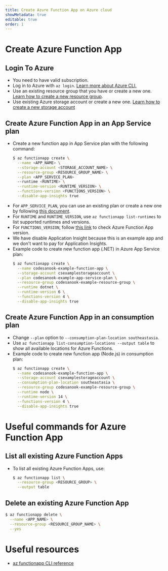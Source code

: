 ```yaml
---
title: Create Azure Function App on Azure cloud
showMetadata: true
editable: true
order: 1
---
```


# Create Azure Function App
## Login To Azure
- You need to have valid subscription.
- Log in to Azure with `az login`. [Learn more about Azure CLI.](/cloud-hosting/azure/azure-cli)
- Use an existing resource group that you have or create a new one. [Learn how to create a new resource group](/cloud-hosting/azure/azure-cli#createaresourcegroupwithdefaultsubscription.).
- Use existing Azure storage account or create a new one. [Learn how to create a new storage account](/cloud-hosting/azure/azure-storage-account/create-azure-storage-account)

## Create Azure Function App in an App Service plan
- Create a new function app in App Service plan with the following command:
  ```sh
  $ az functionapp create \
    --name <APP_NAME> \
    --storage-account <STORAGE_ACCOUNT_NAME> \
    --resource-group <RESOURCE_GROUP_NAME> \
    --plan <APP_SERVICE_PLAN>
    --runtime <RUNTIME> \
    --runtime-version <RUNTIME_VERSION> \
    --functions-version <FUNCTIONS_VERSION> \
    --disable-app-insights true
  ```
- For `APP_SERVICE_PLAN`, you can use an existing plan or create a new one by following [this document](/cloud-hosting/azure/app-service).
- For `RUNTIME` and `RUNTIME_VERSION`, use `az functionapp list-runtimes` to list supported runtimes and versions.
- For `FUNCTIONS_VERSION`, follow [this link](https://learn.microsoft.com/en-us/azure/azure-functions/migrate-version-3-version-4?tabs=net6-in-proc%2Cazure-cli%2Cwindows&pivots=programming-language-csharp) to check Azure Function App version.
- We have disable Application Insight because this is an example app and we don't want to pay for Application Insights.
- Example code to create new function app (.NET) in Azure App Service plan:
  ```sh
  $ az functionapp create \
    --name codesanook-example-function-app \
    --storage-account csexamplestorageaccount \
    --plan codesanook-example-app-service-plan \
    --resource-group codesanook-example-resource-group \
    --runtime dotnet \
    --runtime-version 6 \
    --functions-version 4 \
    --disable-app-insights true
  ```

## Create Azure Function App in an consumption plan
- Change `--plan` option to `--consumption-plan-location southeastasia`.
- Use `az functionapp list-consumption-locations --output table` to show all available locations for Azure Functions.
- Example code to create new function app (Node.js) in consumption plan:
  ```sh
  $ az functionapp create \
    --name codesanook-example-function-app \
    --storage-account csexamplestorageaccount \
    --consumption-plan-location southeastasia \
    --resource-group codesanook-example-resource-group \
    --runtime node \
    --runtime-version 14 \
    --functions-version 4 \
    --disable-app-insights true
  ```

# Useful commands for Azure Function App

## List all existing Azure Function Apps
- To list all existing Azure Function Apps, use:
  ```sh
  $ az functionapp list \
    --resource-group <RESOURCE_GROUP> \
    --output table
  ```

## Delete an existing Azure Function App
  ```sh
  $ az functionapp delete \
    --name <APP_NAME> \
    --resource-group <RESOURCE_GROUP_NAME> \
    --yes
  ```

# Useful resources
- [az functionapp CLI reference](https://learn.microsoft.com/en-us/cli/azure/functionapp?view=azure-cli-latest)
